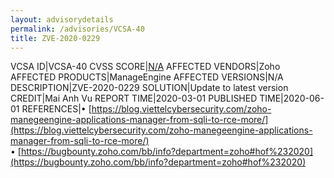 ```yaml
---
layout: advisorydetails
permalink: /advisories/VCSA-40
title: ZVE-2020-0229
---
```

VCSA ID|VCSA-40
CVSS SCORE|[N/A](https://nvd.nist.gov/vuln-metrics/cvss/v3-calculator?calculator&version=3.0&vector=(N/A))
AFFECTED VENDORS|Zoho
AFFECTED PRODUCTS|ManageEngine
AFFECTED VERSIONS|N/A
DESCRIPTION|ZVE-2020-0229
SOLUTION|Update to latest version
CREDIT|Mai Anh Vu
REPORT TIME|2020-03-01
PUBLISHED TIME|2020-06-01
REFERENCES|&#8226; [https://blog.viettelcybersecurity.com/zoho-manegeengine-applications-manager-from-sqli-to-rce-more/](https://blog.viettelcybersecurity.com/zoho-manegeengine-applications-manager-from-sqli-to-rce-more/)<br>&#8226; [https://bugbounty.zoho.com/bb/info?department=zoho#hof%232020](https://bugbounty.zoho.com/bb/info?department=zoho#hof%232020)
